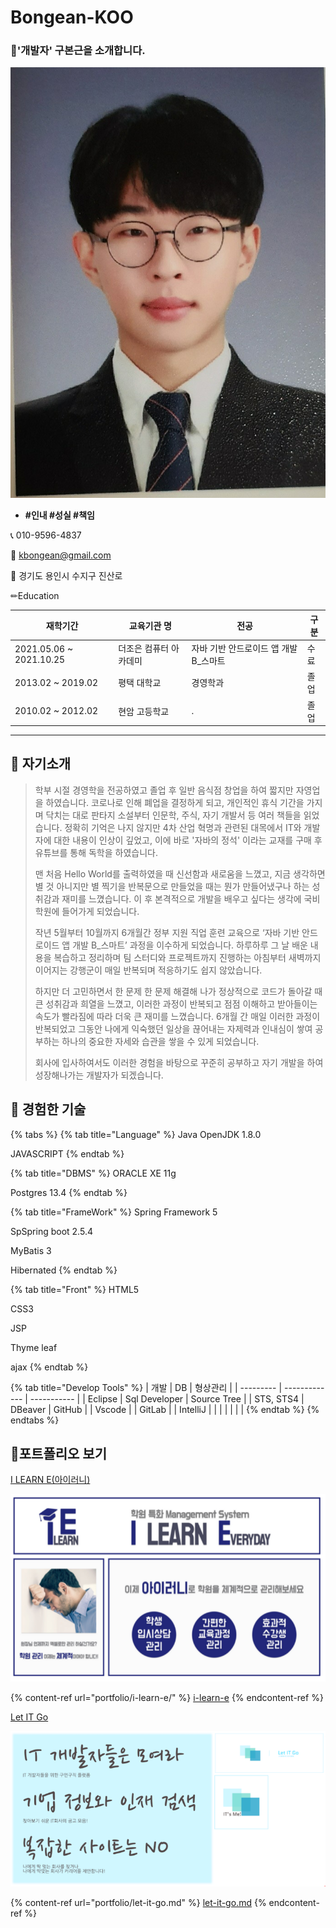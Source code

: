 # Bongean-KOO

### 🚀'개발자' 구본근을 소개합니다. <a href="#ecba6588-f835-42c0-a7c9-4614e0ecb11c" id="ecba6588-f835-42c0-a7c9-4614e0ecb11c"></a>

![](.gitbook/assets/asdasdasfqwr32342352345345.jpg)

* **#인내 #성실 #책임**

📞 010-9596-4837

💌 kbongean@gmail.com

🏡 경기도 용인시 수지구 진산로

✏Education

| 재학기간                     | 교육기관 명       | 전공                      | 구분 |
| ------------------------ | ------------ | ----------------------- | -- |
| 2021.05.06 \~ 2021.10.25 | 더조은 컴퓨터 아카데미 | 자바 기반 안드로이드 앱 개발 B\_스마트 | 수료 |
| 2013.02 \~ 2019.02       | 평택 대학교       | 경영학과                    | 졸업 |
| 2010.02 \~ 2012.02       | 현암 고등학교      | .                       | 졸업 |

***

## 🚀 자기소개 <a href="#ee617614-0f5b-4b90-8829-774bf4b9f1af" id="ee617614-0f5b-4b90-8829-774bf4b9f1af"></a>

>
>
> &#x20;학부 시절 경영학을 전공하였고 졸업 후 일반 음식점 창업을 하여 짧지만 자영업을 하였습니다. 코로나로 인해 폐업을 결정하게 되고, 개인적인 휴식 기간을 가지며 닥치는 대로 판타지 소설부터 인문학, 주식, 자기 개발서 등 여러 책들을 읽었습니다. 정확히 기억은 나지 않지만 4차 산업 혁명과 관련된 대목에서 IT와 개발자에 대한 내용이 인상이 깊었고, 이에 바로 '자바의 정석' 이라는 교재를 구매 후 유튜브를 통해 독학을 하였습니다.
>
> &#x20;맨 처음 Hello World를 출력하였을 때 신선함과 새로움을 느꼈고, 지금 생각하면 별 것 아니지만 별 찍기을 반복문으로 만들었을 때는 뭔가 만들어냈구나 하는 성취감과 재미를 느꼈습니다. 이 후 본격적으로 개발을 배우고 싶다는 생각에 국비 학원에 들어가게 되었습니다.
>
>
>
> &#x20;작년 5월부터 10월까지 6개월간 정부 지원 직업 훈련 교육으로 ‘자바 기반 안드로이드 앱 개발 B\_스마트’ 과정을 이수하게 되었습니다. 하루하루 그 날 배운 내용을 복습하고 정리하며 팀 스터디와 프로젝트까지 진행하는 아침부터 새벽까지 이어지는 강행군이 매일 반복되며 적응하기도 쉽지 않았습니다.&#x20;
>
> &#x20;하지만 더 고민하면서 한 문제 한 문제 해결해 나가 정상적으로 코드가 돌아갈 때 큰 성취감과 희열을 느꼈고, 이러한 과정이 반복되고 점점 이해하고 받아들이는 속도가 빨라짐에 따라 더욱 큰 재미를 느꼈습니다. 6개월 간 매일 이러한 과정이 반복되었고 그동안 나에게 익숙했던 일상을 끊어내는 자제력과 인내심이 쌓여 공부하는 하나의 중요한 자세와 습관을 쌓을 수 있게 되었습니다.&#x20;
>
> &#x20;회사에 입사하여서도 이러한 경험을 바탕으로 꾸준히 공부하고 자기 개발을 하여 성장해나가는 개발자가 되겠습니다.
>
>



## 🚀 경험한 기술 <a href="#ee617614-0f5b-4b90-8829-774bf4b9f1af" id="ee617614-0f5b-4b90-8829-774bf4b9f1af"></a>

{% tabs %}
{% tab title="Language" %}
Java OpenJDK 1.8.0

JAVASCRIPT
{% endtab %}

{% tab title="DBMS" %}
ORACLE XE 11g

Postgres 13.4
{% endtab %}

{% tab title="FrameWork" %}
Spring Framework 5

SpSpring boot 2.5.4

MyBatis 3

Hibernated
{% endtab %}

{% tab title="Front" %}
HTML5

CSS3

JSP

Thyme leaf

ajax
{% endtab %}

{% tab title="Develop Tools" %}
| 개발        | DB            | 형상관리        |
| --------- | ------------- | ----------- |
| Eclipse   | Sql Developer | Source Tree |
| STS, STS4 | DBeaver       | GitHub      |
| Vscode    |               | GitLab      |
| IntelliJ  |               |             |
|           |               |             |
{% endtab %}
{% endtabs %}



## 🚀포트폴리오 보기 <a href="#13992f2a-0438-4403-a011-68fd3f86be8e" id="13992f2a-0438-4403-a011-68fd3f86be8e"></a>



[I LEARN E(아이러니)](https://app.gitbook.com/s/1S9aj4noxY3lVnRXaTTO/c/xs6aRyBniyY5jQmzXEds/portfolio/i-learn-e)

![](.gitbook/assets/파이널이미지.PNG)

{% content-ref url="portfolio/i-learn-e/" %}
[i-learn-e](portfolio/i-learn-e/)
{% endcontent-ref %}





[Let IT Go](https://app.gitbook.com/s/1S9aj4noxY3lVnRXaTTO/c/xs6aRyBniyY5jQmzXEds/portfolio/let-it-go)

![](.gitbook/assets/세미사진.PNG)

{% content-ref url="portfolio/let-it-go.md" %}
[let-it-go.md](portfolio/let-it-go.md)
{% endcontent-ref %}



